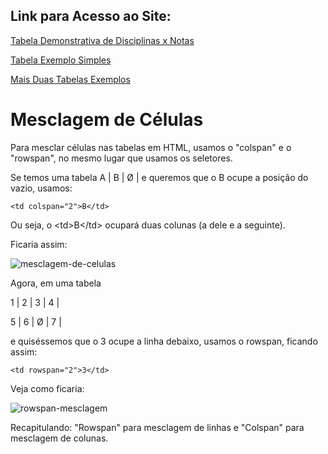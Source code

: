 ## Link para Acesso ao Site:

[Tabela Demonstrativa de Disciplinas x Notas](https://andersonr-o.github.io/Html-Css/Mesclagem-de-C%C3%A9lulas/tabela-desafio02.html)

[Tabela Exemplo Simples](https://andersonr-o.github.io/Html-Css/Mesclagem-de-C%C3%A9lulas/tabela03.html)

[Mais Duas Tabelas Exemplos](https://andersonr-o.github.io/Html-Css/Mesclagem-de-C%C3%A9lulas/tabela04(def).html)

# Mesclagem de Células

Para mesclar células nas tabelas em HTML, usamos o "colspan" e o "rowspan", no mesmo lugar que usamos os seletores.

Se temos uma tabela A | B | Ø | e queremos que o B ocupe a posição do vazio, usamos:

``<td colspan="2">B</td>``

Ou seja, o &lt;td&gt;B&lt;/td&gt; ocupará duas colunas (a dele e a seguinte).

Ficaria assim:

![mesclagem-de-celulas](https://user-images.githubusercontent.com/97858145/179429200-80d78b4d-806f-4ecf-a66d-d566baeaaff9.png)

Agora, em uma tabela

1 | 2 | 3 | 4 |

5 | 6 | Ø | 7 |

e quiséssemos que o 3 ocupe a linha debaixo, usamos o rowspan, ficando assim:

``<td rowspan="2">3</td>``

Veja como ficaria:

![rowspan-mesclagem](https://user-images.githubusercontent.com/97858145/179429361-8bb73dc0-feaa-4bc1-aef0-6000d6a92797.png)

Recapitulando: "Rowspan" para mesclagem de linhas e "Colspan" para mesclagem de colunas.
